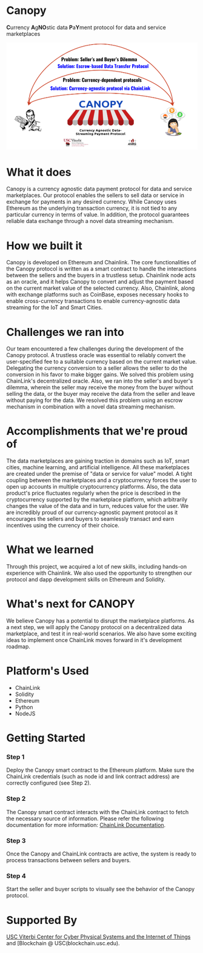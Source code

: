 # Canopy
**C**urrency **A**g**NO**stic data **P**a**Y**ment protocol for data and service marketplaces

![Canopy](Canopy.png)

# What it does
Canopy is a currency agnostic data payment protocol for data and service marketplaces. Our protocol enables the sellers to sell data or service in exchange for payments in any desired currency. While Canopy uses Ethereum as the underlying transaction currency, it is not tied to any particular currency in terms of value. In addition, the protocol guarantees reliable data exchange through a novel data streaming mechanism.

# How we built it
Canopy is developed on Ethereum and Chainlink. The core functionalities of the Canopy protocol is written as a smart contract to handle the interactions between the sellers and the buyers in a trustless setup. Chainlink node acts as an oracle, and it helps Canopy to convert and adjust the payment based on the current market value of the selected currency. Also, Chainlink, along with exchange platforms such as CoinBase, exposes necessary hooks to enable cross-currency transactions to enable currency-agnostic data streaming for the IoT and Smart Cities.

# Challenges we ran into
Our team encountered a few challenges during the development of the Canopy protocol. A trustless oracle was essential to reliably convert the user-specified fee to a suitable currency based on the current market value. Delegating the currency conversion to a seller allows the seller to do the conversion in his favor to make bigger gains. We solved this problem using ChainLink's decentralized oracle. Also, we ran into the seller's and buyer's dilemma, wherein the seller may receive the money from the buyer without selling the data, or the buyer may receive the data from the seller and leave without paying for the data. We resolved this problem using an escrow mechanism in combination with a novel data streaming mechanism.

# Accomplishments that we're proud of
The data marketplaces are gaining traction in domains such as IoT, smart cities, machine learning, and artificial intelligence. All these marketplaces are created under the premise of "data or service for value" model. A tight coupling between the marketplaces and a cryptocurrency forces the user to open up accounts in multiple cryptocurrency platforms. Also, the data product's price fluctuates regularly when the price is described in the cryptocurrency supported by the marketplace platform, which arbitrarily changes the value of the data and in turn, reduces value for the user. We are incredibly proud of our currency-agnostic payment protocol as it encourages the sellers and buyers to seamlessly transact and earn incentives using the currency of their choice.

# What we learned
Through this project, we acquired a lot of new skills, including hands-on experience with Chainlink. We also used the opportunity to strengthen our protocol and dapp development skills on Ethereum and Solidity.

# What's next for CANOPY
We believe Canopy has a potential to disrupt the marketplace platforms. As a next step, we will apply the Canopy protocol on a decentralized data marketplace, and test it in real-world scenarios. We also have some exciting ideas to implement once ChainLink moves forward in it's development roadmap.

# Platform's Used
* ChainLink
* Solidity
* Ethereum
* Python
* NodeJS

# Getting Started
### Step 1 ###
Deploy the Canopy smart contract to the Ethereum platform. Make sure the ChainLink credentials (such as node id and link contract address) are correctly configured (see Step 2).

### Step 2 ###
The Canopy smart contract interacts with the ChainLink contract to fetch the necessary source of information. Please refer the following documentation for more information: [ChainLink Documentation](https://docs.chain.link/docs).

### Step 3 ###
Once the Canopy and ChainLink contracts are active, the system is ready to process transactions between sellers and buyers.

### Step 4 ###
Start the seller and buyer scripts to visually see the behavior of the Canopy protocol.

# Supported By
[USC Viterbi Center for Cyber Physical Systems and the Internet of Things](cci.usc.edu) and [Blockchain @ USC(blockchain.usc.edu).
